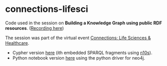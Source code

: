 # connections-lifesci
Code used in the session on **Building a Knowledge Graph using public RDF resources**. ([Recording here](https://www.youtube.com/watch?v=tDPK4CTamKg))

The session was part of the virtual event [Connections: Life Sciences & Healthcare](https://neo4j.com/connections/life-sciences-healthcare/). 

* Cypher version [here](https://github.com/jbarrasa/connections-lifesci/blob/master/cypher/build-a-kg.cypher) (ith embedded SPARQL fragments using [n10s](https://github.com/neo4j-labs/neosemantics)).
* Python notebook version [here](https://github.com/jbarrasa/connections-lifesci/blob/master/python/connections_life_sci.ipynb) using the python driver for neo4j.
